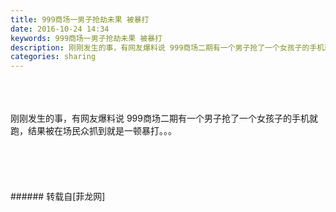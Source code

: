 ```yaml
---
title: 999商场一男子抢劫未果 被暴打
date: 2016-10-24 14:34
keywords: 999商场一男子抢劫未果 被暴打
description: 刚刚发生的事，有网友爆料说 999商场二期有一个男子抢了一个女孩子的手机就跑，结果被在场民众抓到就是一顿暴打。。。$('flv_Y66').innerHTML=(mobileplayer() ? "<iframe height='375' width='500' src='http://www.youtube.com/embed/Xq28YXlKBhg' frameborder=0 allowfullscreen></iframe>" : AC_FL_RunContent('width', '500', 'height', '375', 'allowNetworking', 'internal', 'allowScriptAccess', 'never', 'src', 'http://www.youtube.com/v/Xq28YXlKBhg&hl=zh_CN&fs=1', 'quality', 'high', 'bgcolor', '#ffffff', 'wmode', 'transparent', 'allowfullscreen', 'true'));
categories: sharing
---
```

<td class="t_f" id="postmessage_414887">

<div align="center"><br/>
<br/>
<br/>
<div align="left">刚刚发生的事，有网友爆料说 999商场二期有一个男子抢了一个女孩子的手机就跑，结果被在场民众抓到就是一顿暴打。。。</div><br/>
</div><br/>
<br/>
<div align="center"><span id="flv_Y66"></span><script reload="1" type="8be09a691b05675d1d1e7e76-text/javascript">$('flv_Y66').innerHTML=(mobileplayer() ? "<iframe height='375' width='500' src='http://www.youtube.com/embed/Xq28YXlKBhg' frameborder=0 allowfullscreen></iframe>" : AC_FL_RunContent('width', '500', 'height', '375', 'allowNetworking', 'internal', 'allowScriptAccess', 'never', 'src', 'http://www.youtube.com/v/Xq28YXlKBhg&hl=zh_CN&fs=1', 'quality', 'high', 'bgcolor', '#ffffff', 'wmode', 'transparent', 'allowfullscreen', 'true'));</script></div><br/>
<br/>
</td>
###### 转载自[菲龙网]